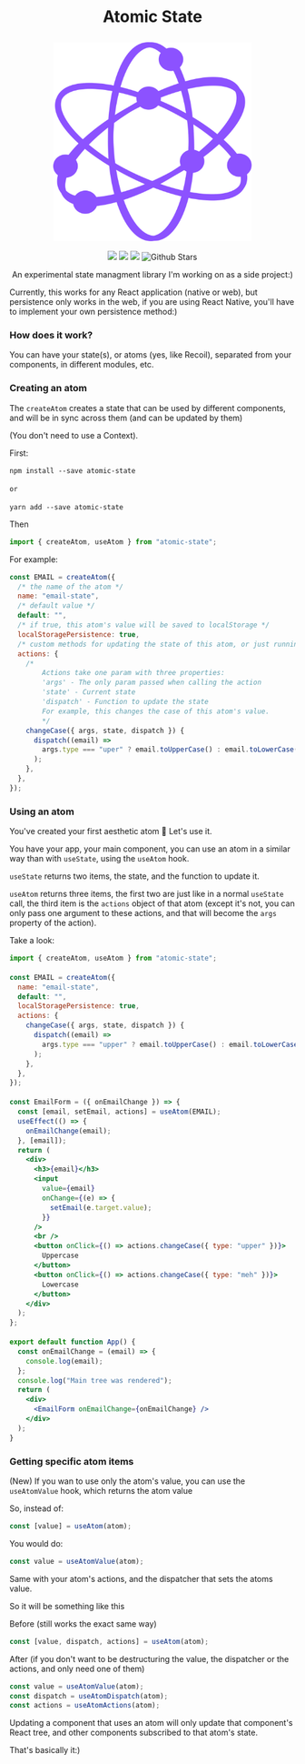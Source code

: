<h1>
<p align="center">Atomic State</p>
</h1>

<p align="center">
<img src="./documenation/atomic-state.svg" height="350px" width="350px" />
</p>


<p align="center">
<img src="https://github.com/github/docs/actions/workflows/test.yml/badge.svg?event=push" />

<img src="https://img.shields.io/badge/License-MIT-yellow.svg" />
<img src="https://img.shields.io/npm/v/atomic-state.svg?style=flat"/>
<img src="https://img.shields.io/github/stars/danybeltran/atomic-state.svg?style=social&label=Star)" alt="Github Stars"/>
</p>


<p align="center">An experimental state managment library I'm working on as a side project:)
</p>

Currently, this works for any React application (native or web), but persistence only works in the web, if you are using React Native, you'll have to implement your own persistence method:)

### How does it work?

You can have your state(s), or atoms (yes, like Recoil), separated from your components, in different modules, etc.

### Creating an atom

The `createAtom` creates a state that can be used by different components, and will be in sync across them (and can be updated by them)

(You don't need to use a Context).

First:

```
npm install --save atomic-state

or

yarn add --save atomic-state
```

Then

```jsx
import { createAtom, useAtom } from "atomic-state";
```

For example:

```jsx
const EMAIL = createAtom({
  /* the name of the atom */
  name: "email-state",
  /* default value */
  default: "",
  /* if true, this atom's value will be saved to localStorage */
  localStoragePersistence: true,
  /* custom methods for updating the state of this atom, or just running some code */
  actions: {
    /*
        Actions take one param with three properties:
        'args' - The only param passed when calling the action
        'state' - Current state
        'dispatch' - Function to update the state
        For example, this changes the case of this atom's value.
        */
    changeCase({ args, state, dispatch }) {
      dispatch((email) =>
        args.type === "uper" ? email.toUpperCase() : email.toLowerCase()
      );
    },
  },
});
```

### Using an atom

You've created your first aesthetic atom 🎉
Let's use it.

You have your app, your main component, you can use an atom in a similar way than with `useState`, using the `useAtom` hook.

`useState` returns two items, the state, and the function to update it.

`useAtom` returns three items, the first two are just like in a normal `useState` call, the third item is the `actions` object of that atom (except it's not, you can only pass one argument to these actions, and that will become the `args` property of the action).

Take a look:

```jsx
import { createAtom, useAtom } from "atomic-state";

const EMAIL = createAtom({
  name: "email-state",
  default: "",
  localStoragePersistence: true,
  actions: {
    changeCase({ args, state, dispatch }) {
      dispatch((email) =>
        args.type === "upper" ? email.toUpperCase() : email.toLowerCase()
      );
    },
  },
});

const EmailForm = ({ onEmailChange }) => {
  const [email, setEmail, actions] = useAtom(EMAIL);
  useEffect(() => {
    onEmailChange(email);
  }, [email]);
  return (
    <div>
      <h3>{email}</h3>
      <input
        value={email}
        onChange={(e) => {
          setEmail(e.target.value);
        }}
      />
      <br />
      <button onClick={() => actions.changeCase({ type: "upper" })}>
        Uppercase
      </button>
      <button onClick={() => actions.changeCase({ type: "meh" })}>
        Lowercase
      </button>
    </div>
  );
};

export default function App() {
  const onEmailChange = (email) => {
    console.log(email);
  };
  console.log("Main tree was rendered");
  return (
    <div>
      <EmailForm onEmailChange={onEmailChange} />
    </div>
  );
}
```

### Getting specific atom items

(New) If you wan to use only the atom's value, you can use the `useAtomValue` hook, which returns the atom value

So, instead of:

```js
const [value] = useAtom(atom);
```

You would do:

```js
const value = useAtomValue(atom);
```

Same with your atom's actions, and the dispatcher that sets the atoms value.

So it will be something like this

Before (still works the exact same way)

```js
const [value, dispatch, actions] = useAtom(atom);
```

After (if you don't want to be destructuring the value, the dispatcher or the actions, and only need one of them)

```js
const value = useAtomValue(atom);
const dispatch = useAtomDispatch(atom);
const actions = useAtomActions(atom);
```

Updating a component that uses an atom will only update that component's React tree, and other components subscribed to that atom's state.

That's basically it:)

